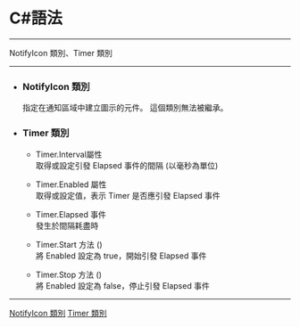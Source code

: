 
# C#語法
*****  
NotifyIcon 類別、Timer 類別  
*****  
+ ### NotifyIcon 類別  
  指定在通知區域中建立圖示的元件。 這個類別無法被繼承。  

+ ### Timer 類別  
	+ Timer.Interval屬性  
	取得或設定引發 Elapsed 事件的間隔 (以毫秒為單位)  
	+ Timer.Enabled 屬性  
	取得或設定值，表示 Timer 是否應引發 Elapsed 事件  
	
	+ Timer.Elapsed 事件  
	發生於間隔耗盡時  
	
	+ Timer.Start 方法 ()  
	將 Enabled 設定為 true，開始引發 Elapsed 事件  
	+ Timer.Stop 方法 ()  
	將 Enabled 設定為 false，停止引發 Elapsed 事件  
	
	
	
*****
[NotifyIcon 類別](https://msdn.microsoft.com/zh-tw/library/system.windows.forms.notifyicon(v=vs.110).aspx)  
[Timer 類別](https://msdn.microsoft.com/zh-tw/library/system.timers.timer(v=vs.110).aspx)

